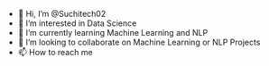 - 👋 Hi, I’m @Suchitech02
- 👀 I’m interested in Data Science
- 🌱 I’m currently learning Machine Learning and NLP
- 💞️ I’m looking to collaborate on Machine Learning or NLP Projects
- 📫 How to reach me

<!---
Suchitech02/Suchitech02 is a ✨ special ✨ repository because its `README.md` (this file) appears on your GitHub profile.
You can click the Preview link to take a look at your changes.
--->
